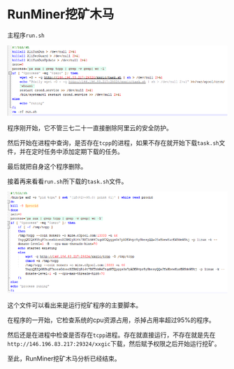 # RunMiner挖矿木马

主程序`run.sh`

![](../../../../assets/img/os/linux/RunMiner/1.png)

程序刚开始，它不管三七二十一直接删除阿里云的安全防护。

然后开始在进程中查询，是否存在`tcpp`的进程，如果不存在就开始下载`task.sh`文件，并在定时任务中添加定期下载的任务。

最后就把自身这个程序删除。

接着再来看看`run.sh`所下载的`task.sh`文件。

![](../../../../assets/img/os/linux/RunMiner/2.png)

这个文件可以看出来是运行挖矿程序的主要脚本。

在程序的一开始，它检查系统的cpu资源占用，杀掉占用率超过95%的程序。

然后还是在进程中检查是否存在`tcpp`进程。存在就直接运行，不存在就是先在`http://146.196.83.217:29324/xxgic`下载，然后赋予权限之后开始运行挖矿。

至此，RunMiner挖矿木马分析已经结束。
